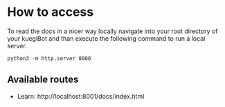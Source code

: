 # How to access

To read the docs in a nicer way locally navigate into your root directory of your kuegiBot and than execute the following command to run a local server.

```
python3 -m http.server 8000
```

## Available routes

- Learn: http://localhost:8001/docs/index.html